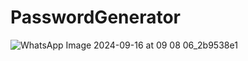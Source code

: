 # PasswordGenerator

![WhatsApp Image 2024-09-16 at 09 08 06_2b9538e1](https://github.com/user-attachments/assets/8f165e2f-d3ff-4b26-a635-648e74c4f9b8)
